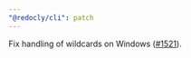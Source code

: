 ```yaml
---
"@redocly/cli": patch
---
```


Fix handling of wildcards on Windows ([#1521](https://github.com/Redocly/redocly-cli/issues/1521)).

